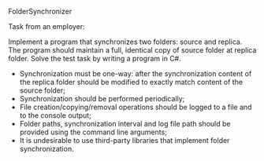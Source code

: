 FolderSynchronizer

Task from an employer:

Implement a program that synchronizes two folders: source and
replica. The program should maintain a full, identical copy of source
folder at replica folder. Solve the test task by writing a program in C#.

- Synchronization must be one-way: after the synchronization content of the
replica folder should be modified to exactly match content of the source
folder;
- Synchronization should be performed periodically;
- File creation/copying/removal operations should be logged to a file and to the
console output;
- Folder paths, synchronization interval and log file path should be provided
using the command line arguments;
- It is undesirable to use third-party libraries that implement folder
synchronization.

